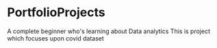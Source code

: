# PortfolioProjects
A complete beginner who's learning about Data analytics 
This is project which focuses upon covid dataset
